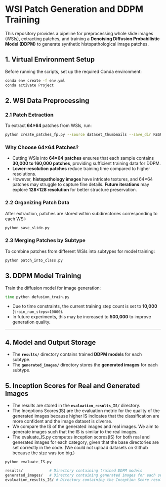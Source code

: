 # **WSI Patch Generation and DDPM Training**

This repository provides a pipeline for preprocessing whole slide images (WSIs), extracting patches, and training a **Denoising Diffusion Probabilistic Model (DDPM)** to generate synthetic histopathological image patches.

## **1. Virtual Environment Setup**

Before running the scripts, set up the required Conda environment:

```bash
conda env create -f env.yml
conda activate Project
```
## **2. WSI Data Preprocessing**

### **2.1 Patch Extraction**
To extract **64×64** patches from WSIs, run:

```bash
python create_patches_fp.py --source dataset_thumbnails --save_dir RESULTS_DIRECTORY --patch_size 64 --step_size 64 --preset bwh_biopsy.csv --seg --patch --stitch
```
### **Why Choose 64×64 Patches?**
- Cutting WSIs into **64×64 patches** ensures that each sample contains **30,000 to 160,000 patches**, providing sufficient training data for DDPM.
- **Lower-resolution patches** reduce training time compared to higher resolutions.
- However, **histopathology images** have intricate textures, and 64×64 patches may struggle to capture fine details. **Future iterations** may explore **128×128 resolution** for better structure preservation.

### **2.2 Organizing Patch Data**
After extraction, patches are stored within subdirectories corresponding to each WSI:

```bash
python save_slide.py
```

### **2.3 Merging Patches by Subtype**
To combine patches from different WSIs into subtypes for model training:

```bash
python patch_into_class.py
```
## **3. DDPM Model Training**
Train the diffusion model for image generation:

```bash
time python defusion_train.py
```

- Due to time constraints, the current training step count is set to **10,000** (`train_num_steps=10000`).
- In future experiments, this may be increased to **500,000** to improve generation quality.

---

## 4. Model and Output Storage
- The **`results/`** directory contains trained **DDPM models** for each subtype.
- The **`generated_images/`** directory stores the **generated images** for each subtype.

## 5. Inception Scores for Real and Generated Images
- The results are stored in the **`evaluation_results_IS/`** directory.
- The Inceptions Scores(IS) are the evaluation metric for the quality of the generated images because higher IS indicates that the classification are more confident and the image dataset is diverse. 
- We compare the IS of the generated images and real images. We aim to generate images such that the IS is similar to the real images.
- The evaluate_IS.py computes inception scores(IS) for both real and generated images for each category, given that the base directories are set correctly in the code. (We could not upload datasets on Github because the size was too big.)

```
python evaluate_IS.py
```

```bash
results/            # Directory containing trained DDPM models
generated_images/   # Directory containing generated images for each subtype
evaluation_results_IS/ # Directory containing the Inception Score results for real and generated images for all categories
```